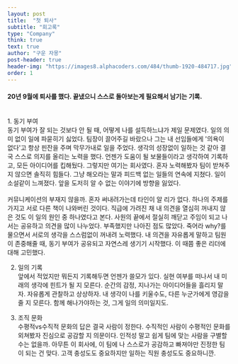 ```yaml
---
layout: post
title:  "첫 퇴사"
subtitle: "회고록"
type: "Company"
think: true
text: true
author: "구운 자몽"
post-header: true
header-img: "https://images8.alphacoders.com/484/thumb-1920-484717.jpg"
order: 1
---
```


#### 20년 9월에 퇴사를 했다. 끝냈으니 스스로 돌아보는게 필요해서 남기는 기록.
<br>
1. 동기 부여<br>
동기 부여가 잘 되는 것보다 안 될 때, 어떻게 나를 설득하느냐가 제일 문제였다. 일의 의미 없이 일에 파묻히기 싫었다. 팀장이 끌어주길 바랐으나 그는 내 선임들에게 '의욕이 없다'고 항상 핀잔을 주며 막무가내로 일을 주었다. 생각의 성장없이 일하는 것 같아 결국 스스로 의지를 올리는 노력을 했다. 언젠가 도움이 될 보물들이라고 생각하여 기록하고, 모든 아이디어를 킵해뒀다. 그렇지만 여기는 회사였다. 혼자 노력해봤자 팀이 받쳐주지 않으면 솔직히 힘들다. 그냥 해오라는 말과 피드백 없는 일들의 연속에 지쳤다. 일이 소설같이 느껴졌다. 앞을 도저히 알 수 없는 이야기에 방향을 잃었다. <br><br>커뮤니케이션의 부재지 않을까. 혼자 써내려가는데 타인이 알 리가 없다. 하나의 주제를 가지고 서로 다른 책이 나와버린 것이다. 직급에 가려진 채 내 의견을 열심히 꺼내지 않은 것도 이 일의 원인 중 하나였다고 본다. 사원의 끝에서 절실히 깨닫고 주임이 되고 나서는 공유하고 의견을 많이 나누었다. 부족했지만 나아진 점도 많았다. 죽어라 why?를 물으면서 서로의 생각을 스스럼없이 꺼내려 노력했다. 내 의견을 자유롭게 말하고 팀원이 존중해줄 때, 동기 부여가 공유되고 자연스레 생기기 시작했다. 이 때쯤 좋은 리더에 대해 고민했다.

2. 일의 기록<br>
앞에서 적었지만 뭐든지 기록해두면 언젠가 쓸모가 있다. 실현 여부를 떠나서 내 미래의 생각에 힌트가 될 지 모른다. 순간의 감정, 지나가는 아이디어들을 흘리지 말자. 자유롭게 관찰하고 상상하자. 내 생각이 나를 키울수도, 다른 누군가에게 영감을 줄 지 모른다. 함께 해나가야하는 것, 그게 일의 의미일지도.

3. 조직 문화<br>
수평적vs수직적 문화의 답은 결국 사람이 정한다. 수직적인 사람이 수평적인 문화를 외쳐봤자 진심으로 공감할 지 의문이다. 인적성 말고 쉽게 팀에 맞는 사람을 구별할 수는 없을까. 아무튼 이 회사에, 이 팀에 나 스스로가 공감하고 빠져야만 진정한 팀이 되는 건 맞다. 고객 충성도도 중요하지만 일하는 직원 충성도도 중요하니깐.
